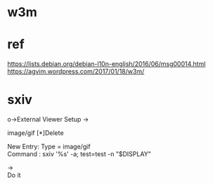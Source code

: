 # w3m


# ref
https://lists.debian.org/debian-l10n-english/2016/06/msg00014.html  
https://agvim.wordpress.com/2017/01/18/w3m/  

# sxiv
o->External Viewer Setup 
->  

image/gif [*]Delete  

New Entry: Type = image/gif  
Command :  sxiv '%s' -a; test=test -n "$DISPLAY"  
  
->  
Do it
